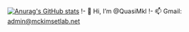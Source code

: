 [![Anurag's GitHub stats](https://github-readme-stats.vercel.app/api?username=QuasiMKl&theme=dark)](https://github.com/anuraghazra/github-readme-stats)
!- 👋 Hi, I’m @QuasiMkl
!- 📫 Gmail: admin@mckimsetlab.net